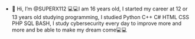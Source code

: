 - 👋 Hi, I’m @SUPERX112
💻💻I am 16 years old, I started my career at 12 or 13 years old studying programming, I studied Python C++ C# HTML CSS PHP SQL BASH, I study cybersecurity every day to improve more and more and be able to make my dream come💻💻
